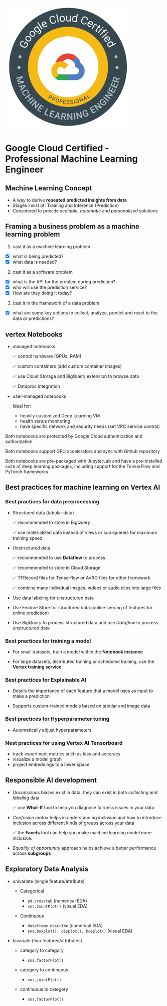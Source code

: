 ![GCP_Professional_Machine_Learning_Engineer_logo](../../images/GCP-Professional-Machine-Learning-Engineer.png)

# Google Cloud Certified - Professional Machine Learning Engineer

## Machine Learning Concept

- A way to derive **repeated predicted insights from data**
- Stages insist of: Training and Inference (Prediction)
- Considered to provide *scalable*, *automatic* and *personalized* solutions

## Framing a business problem as a machine learning problem

1. cast it as a machine learning problem

- [x] what is being predicted?
- [x] what data is needed?

2. cast it as a software problem

- [x] what is the API for the problem during prediction?
- [x] who will use the prediction service?
- [x] How are they doing it today?

3. cast it in the framework of a data problem

- [x] what are some key actions to collect, analyze, predict and react to the data or predictions?

## vertex Notebooks

- managed notebooks

    :white_check_mark: control hardware (GPUs, RAM)

    :white_check_mark: custom containers (add custom container images)

    :white_check_mark: use Cloud Storage and BigQuery extension to browse data

    :white_check_mark: Dataproc integration

- user-managed notebooks

    Ideal for:
  - heavily customized Deep Learning VM
  - health status monitoring
  - have specific network and security needs (set VPC service control)

Both notebooks are protected by Google Cloud authentication and authorization

Both notebooks support GPU accelerators and sync with Github repository

Both notebooks are pre-packaged with JupyterLab and have a pre-installed suite of deep learning packages, including support for the TensorFlow and PyTorch frameworks

## Best practices for machine learning on Vertex AI

### Best practices for data preprocessing

- Structured data (tabular data)

    :white_check_mark: recommended to store in BigQuery

    :white_check_mark: use materialized data instead of views or sub-queries for maximum training speed

- Unstructured data

    :white_check_mark: recommended to use **Dataflow** to process

    :white_check_mark: recommended to store in Cloud Storage

    :white_check_mark: TFRecord files for Tensorflow or AVRO files for other framework

    :white_check_mark: combine many individual images, videos or audio clips into large files

- Use data labeling for unstructured data

- Use Feature Store for structured data (online serving of features for online prediction)

- Use *BigQuery* to process structured data and use *Dataflow* to process unstructured data

### Best practices for training a model

- For small datasets, train a model within the **Notebook instance**

- For large datasets, distributed training or scheduled training, use the **Vertex training service**

### Best practices for Explainable AI

- Details the importance of each feature that a model uses as input to make a prediction

- Supports custom-trained models based on tabular and image data

### Best practices for Hyperparameter tuning

- Automatically adjust hyperparameters

### Nest practices for using Vertex AI Tensorboard

- track experiment metrics such as loss and accuracy
- visualize a model graph
- project embeddings to a lower space

## Responsible AI development

- Unconscious biases exist in data, they can exist in both *collecting* and *labeling* data

    :white_check_mark: use **What-If** tool to help you diagnose fairness issues in your data

- *Confusion matrix* helps in understanding inclusion and how to introduce inclusion across different kinds of groups across your data

    :white_check_mark: the **Facets** tool can help you make machine learning model more inclusive.

- *Equality of opportunity* approach helps achieve a better performance across **subgroups**

## Exploratory Data Analysis

- univariate (single feature/attribute)

  - Categorical

    - `pd.crosstab` (numerical EDA)
    - `sns.CountPlot()` (visual EDA)

  - Continuous

    - `dataframe.describe` (numerical EDA)
    - `sns.boxplot(), displot(), kdeplot()` (visual EDA)

- bivariate (two features/attributes)

  - category to category

    - `sns.factorPlot()`

  - category to continuous

    - `sns.jointPlot()`

  - continuous to category

    - `sns.factorPlot()`  
